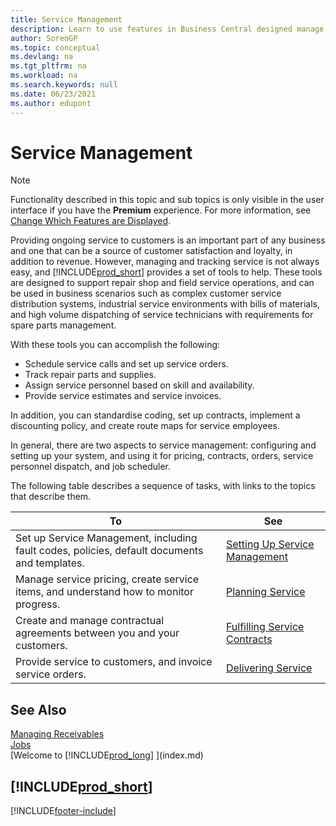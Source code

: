 ```yaml
---
title: Service Management
description: Learn to use features in Business Central designed manage and track services to support repair shop and field service operations.
author: SorenGP
ms.topic: conceptual
ms.devlang: na
ms.tgt_pltfrm: na
ms.workload: na
ms.search.keywords: null
ms.date: 06/23/2021
ms.author: edupont
---
```

# <a name="service-management"></a><a name="service-management"></a>Service Management
> [!NOTE]
> Functionality described in this topic and sub topics is only visible in the user interface if you have the **Premium** experience. For more information, see [Change Which Features are Displayed](ui-experiences.md).

Providing ongoing service to customers is an important part of any business and one that can be a source of customer satisfaction and loyalty, in addition to revenue. However, managing and tracking service is not always easy, and [!INCLUDE[prod_short](includes/prod_short.md)] provides a set of tools to help. These tools are designed to support repair shop and field service operations, and can be used in business scenarios such as complex customer service distribution systems, industrial service environments with bills of materials, and high volume dispatching of service technicians with requirements for spare parts management.  

 With these tools you can accomplish the following:  

* Schedule service calls and set up service orders.  
* Track repair parts and supplies.  
* Assign service personnel based on skill and availability.  
* Provide service estimates and service invoices.  

In addition, you can standardise coding, set up contracts, implement a discounting policy, and create route maps for service employees.  

In general, there are two aspects to service management: configuring and setting up your system, and using it for pricing, contracts, orders, service personnel dispatch, and job scheduler.  

The following table describes a sequence of tasks, with links to the topics that describe them.   

|**To**|**See**|  
|------------|-------------|  
|Set up Service Management, including fault codes, policies, default documents and templates.|[Setting Up Service Management](service-setup-service.md)|  
|Manage service pricing, create service items, and understand how to monitor progress.|[Planning Service](service-plan-service.md)|  
|Create and manage contractual agreements between you and your customers.|[Fulfilling Service Contracts](service-fulfill-service-contracts.md)|  
|Provide service to customers, and invoice service orders.|[Delivering Service](service-deliver-service.md)|  

## <a name="see-also"></a><a name="see-also"></a>See Also
[Managing Receivables](receivables-manage-receivables.md)   
[Jobs](projects-how-create-jobs.md)   
[Welcome to [!INCLUDE[prod_long](includes/prod_long.md)] ](index.md)

## [!INCLUDE[prod_short](includes/free_trial_md.md)]


[!INCLUDE[footer-include](includes/footer-banner.md)]
